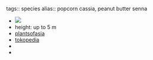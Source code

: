 tags:: species
alias:: popcorn cassia, peanut butter senna

- ![](https://peach-geographical-bat-397.mypinata.cloud/ipfs/QmWpNdx9cvWu95XFocJGPSnwTQMCpRe4Pwt7DzxqL2Lw13)
- height: up to 5 m
- [plantsofasia](http://www.plantsofasia.com/index/senna_didymobotrya/0-375)
- [tokopedia](https://www.tokopedia.com/berkah1121/terbaru-biji-benih-bibit-bunga-senna-didymobotrya-10-biji?extParam=ivf%3Dfalse%26src%3Dsearch)
-
-